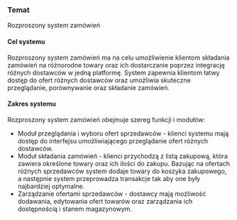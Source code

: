 ### Temat
Rozproszony system zamówień 

#### Cel systemu 
Rozproszony system zamówień ma na celu umożliwienie klientom składania 
zamówień na różnorodne towary oraz ich dostarczanie poprzez integrację różnych 
dostawców w jedną platformę. System zapewnia klientom łatwy dostęp do ofert 
różnych dostawców oraz umożliwia skuteczne przeglądanie, porównywanie oraz 
składanie zamówień. 
#### Zakres systemu 
Rozproszony system zamówień obejmuje szereg funkcji i modułów: 
- Moduł przeglądania i wyboru ofert sprzedawców - klienci systemu mają dostęp 
do interfejsu umożliwiającego przeglądanie ofert różnych dostawców.  
- Moduł składania zamówień - klienci przychodzą z listą zakupową, która zawiera 
określone towary oraz ich ilości do zakupu.  Bazując na ofertach różnych 
sprzedawców system dodaje towary do koszyka zakupowego, a następnie 
system przeprowadza transakcje tak aby one były najbardziej optymalne. 
- Zarządzanie ofertami sprzedawców - dostawcy mają możliwość dodawania, 
edytowania ofert towarów oraz zarządzania ich dostępnością i stanem 
magazynowym. 
